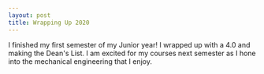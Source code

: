 ```yaml
---
layout: post
title: Wrapping Up 2020
---
```


I finished my first semester of my Junior year! I wrapped up with a 4.0 and making the Dean's List.
I am excited for my courses next semester as I hone into the mechanical engineering that I enjoy.
